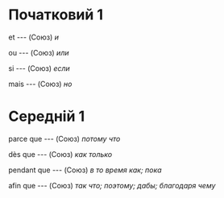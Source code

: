 # Початковий 1

et --- (Союз)
*и*



ou --- (Союз)
*или*



si --- (Союз)
*если*



mais --- (Союз)
*но*



# Середній 1

parce que --- (Союз)
*потому что*



dès que --- (Союз)
*как только*



pendant que --- (Союз)
*в то время как; пока*



afin que --- (Союз)
*так что; поэтому; дабы; благодаря чему*